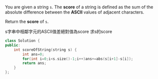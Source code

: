 You are given a string `s`. The **score** of a string is defined as the sum of the absolute difference between the **ASCII** values of adjacent characters.

Return the **score** of `s`.

s字串中相鄰字元的ASCII值差絕對值為score 求s的score

```cpp
class Solution {
public:
    int scoreOfString(string s) {
        int ans=0;
        for(int i=0;i<s.size()-1;i++)ans+=abs(s[i+1]-s[i]);
        return ans;
    }
};
```